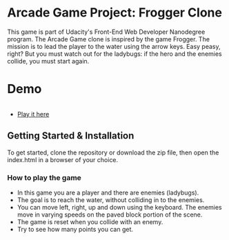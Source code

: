 # Arcade Game Project: Frogger Clone

This game is part of Udacity's Front-End Web Developer Nanodegree program. The Arcade Game clone is inspired by the game Frogger. The mission is to lead the player to the water using the arrow keys. Easy peasy, right? But you must watch out for the ladybugs: if the hero and the enemies collide, you must start again.

# Demo

![]()

-   [Play it here]()

## Getting Started & Installation

To get started, clone the repository or download the zip file, then open the index.html in a browser of your choice.

### How to play the game

-   In this game you are a player and there are enemies (ladybugs).
-   The goal is to reach the water, without colliding in to the enemies.
-   You can move left, right, up and down using the keyboard. The enemies move in varying speeds on the paved block portion of the scene.
-   The game is reset when you collide with an enemy.
-   Try to see how many points you can get.
